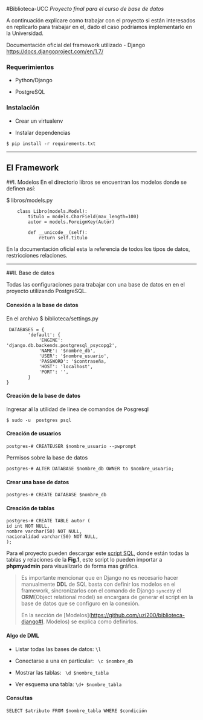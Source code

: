 #Biblioteca-UCC
_Proyecto final para el curso de base de datos_

A continuación explicare como trabajar con el proyecto si están interesados en replicarlo para trabajar en el, dado el caso podríamos implementarlo en la Universidad.

Documentación oficial del framework utilizado -  Django https://docs.djangoproject.com/en/1.7/

### Requerimientos
* Python/Django

* PostgreSQL
### Instalación
* Crear un  virtualenv

* Instalar dependencias 
```
$ pip install -r requirements.txt
```
------

## El Framework


##I. Modelos
En el directorio libros se encuentran los modelos donde se definen así:

$  libros/models.py

```
    class Libro(models.Model):
        titulo = models.CharField(max_length=100)
        autor = models.ForeignKey(Autor)
        
        def __unicode__(self):
            return self.titulo
```

En la documentación oficial esta la referencia de todos los tipos de datos, restricciones relaciones. 


------


##II. Base de datos

Todas las configuraciones  para trabajar con una base de datos en en el proyecto utilizando PostgreSQL.

#### Conexión a la base de datos

En el archivo 
$ biblioteca/settings.py
```
 DATABASES = {
        'default': {
            'ENGINE':                    'django.db.backends.postgresql_psycopg2',
            'NAME': '$nombre_db',
            'USER': '$nombre_usuario',
            'PASSWORD': '$contraseña,
            'HOST': 'localhost',
            'PORT': '',
        }   
}
```


#### Creación de la base de datos

Ingresar al la utilidad de linea de comandos de Posgresql

```
$ sudo -u  postgres psql
```

#### Creación de usuarios

```
postgres-# CREATEUSER $nombre_usuario --pwprompt
```

Permisos sobre la base de datos

```
postgres-# ALTER DATABASE $nombre_db OWNER to $nombre_usuario;
```

#### Crear una base de datos


```
postgres-# CREATE DATABASE $nombre_db
```

#### Creación de tablas

```
postgres-# CREATE TABLE autor (
id int NOT NULL,
nombre varchar(50) NOT NULL,
nacionalidad varchar(50) NOT NULL,
);
```
Para el proyecto pueden descargar este [script SQL](https://github.com/uzi200/biblioteca-django/blob/master/script_db.sql), donde están todas la tablas y relaciones de la **Fig.1**, este script lo pueden importar a __phpmyadmin__ para visualizarlo de forma mas gráfica.

> Es importante mencionar que en Django no es necesario hacer manualmente __DDL__ de SQL basta con definir los modelos en el framework, sincronizarlos con el comando de Django ```syncdb```y el __ORM__(Object relational model) se encargara de generar el script en la base de datos que se configuro en la conexión. 
> 
> En la sección de [Modelos](https://github.com/uzi200/biblioteca-django#I. Modelos)  se explica como definirlos.


#### Algo de DML

- Listar todas las bases de datos: ```\l```
 
- Conectarse a una en particular:  ``` \c $nombre_db```
    
- Mostrar las tablas: ``` \d $nombre_tabla``` 

- Ver esquema una tabla: ```\d+ $nombre_tabla``` 

#### Consultas
```
SELECT $atributo FROM $nombre_tabla WHERE $condición
```

